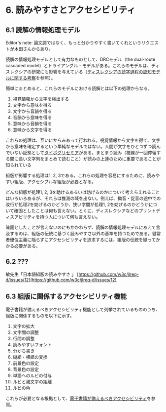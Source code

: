 # 6. 読みやすさとアクセシビリティ

## 6.1 読解の情報処理モデル

Editor's note: 論文調ではなく、もっと分かりやすく書いてくれというリクエストが木田さんからあり。

読解の情報処理モデルとして有力なものとして、DRCモデル（the dual-route cascaded model）とトライアングル・モデルがある。これらのモデルは、ディスレクシアの研究にも影響を与えている（[ディスレクシアの読字過程の認知モデルに関する考察](https://meisei.repo.nii.ac.jp/record/1329/files/kkNo07a08.pdf)を参照）。

簡単にまとめると、これらのモデルにおける読解とは以下の処理からなる。

1. 視覚情報から文字を検出する
1. 文字から意味を得る
1. 文字から音韻を得る
1. 音韻から意味を得る
1. 意味から音韻を得る
1. 意味から文字を得る

これらの処理は、互いにからみあって行われる。視覚情報から文字を得て、文字から意味を確定するという単純なモデルではない。人間が文字をひとつずつ読んでいない証拠として[タイポグリセミア](https://ja.wikipedia.org/wiki/%E3%82%BF%E3%82%A4%E3%83%9D%E3%82%B0%E3%83%AA%E3%82%BB%E3%83%9F%E3%82%A2)がある。まとまり読み（視線が一回停留する間に長い文字列をまとめて読むこと）が読みの上達のために重要であることが知られている

組版が影響する処理は1, 2, 3である。これらの処理を容易にするために、読みやすい組版、アクセシブルな組版が必要となる。

どんな組版が処理1, 2, 3を助けるあるいは妨げるのかについて考えらえれることはいろいろあるが、それらは推測の域を出ない。例えば、拗音・促音の途中での改行が処理2を妨げるのかどうか、狭い字間が処理1, 2を妨げるのかどうかについて確固としたことは何も言えない。とくに、ディスレクシアなどのプリントディスアビリティを持つ人について何も言えない。

確固としたことが言えないのにもかかわらず、読解の情報処理モデルにあえて言及するのは、組版の伝統に基づく読みやすさ以外の基準を持つためである。健常者優位主義に陥らずにアクセシビリティを追求するには、組版の伝統を疑ってかかる必要がある。

## 6.2 ??? 

敏先生「日本語組版の読みやすさ 」 [https://github.com/w3c/jlreq-d/issues/12](https://github.com/w3c/jlreq-d/issues/12)

## 6.3 組版に関係するアクセシビリティ機能

電子書籍が備えるべきアクセシビリティ機能として列挙されているもののうち、組版に関係するものを以下に示す。


1. 文字の拡大
1. 文字間の調整
1. 行間の調整
1. 読みやすいフォント
1. 分かち書き
1. 縦組・横組の変換
1. 前景色の設定
1. 背景色の設定
1. 単語へのルビの付与
1. ルビと親文字の距離
1. ルビの色

これらが必要となる根拠として、[電子書籍が備えるべきアクセシビリティ](https://github.com/Japan-Daisy-Consortium/documents/wiki/電子書籍が備えるべきアクセシビリティ機能とその基盤となるデータ形式)を参照。
